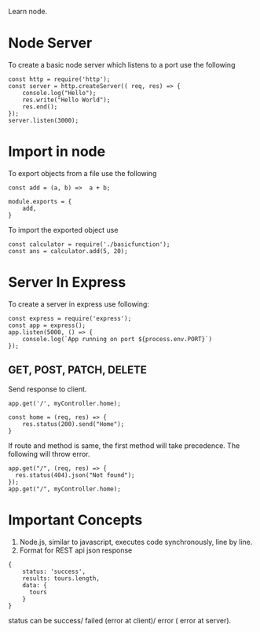 Learn node.

# Node Server

To create a basic node server which listens to a port use the following

```
const http = require('http');
const server = http.createServer(( req, res) => {
    console.log("Hello");
    res.write("Hello World");
    res.end();
});
server.listen(3000);
```

# Import in node

To export objects from a file use the following

```
const add = (a, b) =>  a + b;

module.exports = {
    add,
}
```

To import the exported object use

```
const calculator = require('./basicfunction');
const ans = calculator.add(5, 20);

```

# Server In Express

To create a server in express use following:

```
const express = require('express');
const app = express();
app.listen(5000, () => {
    console.log(`App running on port ${process.env.PORT}`)
});
```

## GET, POST, PATCH, DELETE

Send response to client.

```
app.get('/', myController.home);

const home = (req, res) => {
    res.status(200).send("Home");
}

```

If route and method is same, the first method will take precedence. The following will throw error.

```
app.get("/", (req, res) => {
  res.status(404).json("Not found");
});
app.get("/", myController.home);
```

# Important Concepts

1. Node.js, similar to javascript, executes code synchronously, line by line.
2. Format for REST api json response

```
{
    status: 'success',
    results: tours.length,
    data: {
      tours
    }
}
```
status can be success/ failed (error at client)/ error ( error at server).
